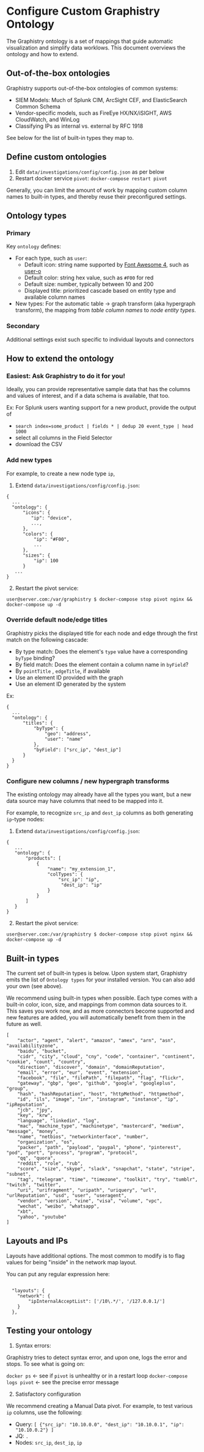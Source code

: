 # Configure Custom Graphistry Ontology

The Graphistry ontology is a set of mappings that guide automatic visualization and simplify data worklows. This document overviews the ontology and how to extend.

## Out-of-the-box ontologies

Graphistry supports out-of-the-box ontologies of common systems:

* SIEM Models: Much of Splunk CIM, ArcSight CEF, and ElasticSearch Common Schema
* Vendor-specific models, such as FireEye HX/NX/iSIGHT, AWS CloudWatch, and WinLog
* Classifying IPs as internal vs. external by RFC 1918

See below for the list of built-in types they map to.

## Define custom ontologies

1. Edit `data/investigations/config/config.json` as per below
2. Restart docker service `pivot`: `docker-compose restart pivot`

Generally, you can limit the amount of work by mapping custom column names to built-in types, and thereby reuse their preconfigured settings.

## Ontology types

### Primary

Key `ontology` defines:

* For each type, such as `user`:
  * Default icon: string name supported by [Font Awesome 4](https://fontawesome.com/v4.7.0/icons/), such as [user-o](https://fontawesome.com/v4.7.0/icon/user-o)
  * Default color: string hex value, such as `#F00` for red
  * Default size: number, typically between 10 and 200
  * Displayed title: prioritized cascade based on entity type and available column names
* New types:
For the automatic table -> graph transform (aka hypergraph transform), the mapping from _table column names_ to _node entity types_.

### Secondary

Additional settings exist such specific to individual layouts and connectors

  
## How to extend the ontology

### Easiest: Ask Graphistry to do it for you! 

Ideally, you can provide representative sample data that has the columns and values of interest, and if a data schema is available, that too.

Ex: For Splunk users wanting support for a new product, provide the output of 
* `search index=some_product | fields * | dedup 20 event_type | head 1000`
* select all columns in the Field Selector
* download the CSV

### Add new types

For example, to create a new node type `ip`, 

1. Extend `data/investigations/config/config.json`:

```
{
  ...
  "ontology": {
      "icons": {
         "ip": "device",
         ...,
      },
      "colors": {
          "ip": "#F00",
          ...
      },
      "sizes": {
          "ip": 100
      }
   ...
}   
```

2. Restart the pivot service:

```user@server.com:/var/graphistry $ docker-compose stop pivot nginx && docker-compose up -d```

### Override default node/edge titles

Graphistry picks the displayed title for each node and edge through the first match on the following cascade:

* By type match: Does the element's `type` value have a corresponding `byType` binding?
* By field match: Does the element contain a column name in `byField`?
* By `pointTitle` , `edgeTitle`, if available
* Use an element ID provided with the graph
* Use an element ID generated by the system

Ex:

```
{
  ...
  "ontology": {
      "titles": {
          "byType": {
              "geo": "address",
              "user": "name"
          },
          "byField": ["src_ip", "dest_ip"]
      }
  }
}
```


### Configure new columns / new hypergraph transforms

The existing ontology may already have all the types you want, but a new data source may have columns that need to be mapped into it.

For example, to recognize `src_ip` and `dest_ip` columns as both generating `ip`-type nodes:

1. Extend `data/investigations/config/config.json`:

```
{
   ...
   "ontology": {
       "products": [
           {
               "name": "my_extension_1",
               "colTypes": {
                   "src_ip": "ip",
                    "dest_ip": "ip"
               }
           }
       ]
   }
}
```

2. Restart the pivot service:
```
user@server.com:/var/graphistry $ docker-compose stop pivot nginx && docker-compose up -d
```

## Built-in types
The current set of built-in types is below. Upon system start, Graphistry emits the list of `Ontology types` for your installed version. You can also add your own (see above).

We recommend using built-in types when possible. Each type comes with a built-in color, icon, size, and mappings from common data sources to it. This saves you work now, and as more connectors become supported and new features are added, you will automatically benefit from them in the future as well.

```
[
    "actor", "agent", "alert", "amazon", "amex", "arn", "asn", "availabilityzone", 
    "baidu", "bucket", 
    "cidr", "city", "cloud", "cny", "code", "container", "continent", "cookie", "count", "country", 
    "direction", "discover", "domain", "domainReputation", 
    "email", "error", "eur", "event", "extension", 
    "facebook", "file", "filePath", "filepath", "flag", "flickr", 
    "gateway", "gbp", "geo", "github", "google", "googleplus", "group", 
    "hash", "hashReputation", "host", "httpMethod", "httpmethod", 
    "id", "ils", "image", "inr", "instagram", "instance", "ip", "ipReputation", 
    "jcb", "jpy", 
    "key", "krw", 
    "language", "linkedin", "log", 
    "mac", "machine_type", "machinetype", "mastercard", "medium", "message", "money", 
    "name", "netbios", "networkinterface", "number", 
    "organization", "os", 
    "packer", "path", "payload", "paypal", "phone", "pinterest", "pod", "port", "process", "program", "protocol", 
    "qq", "quora", 
    "reddit", "role", "rub", 
    "score", "size", "skype", "slack", "snapchat", "state", "stripe", "subnet", 
    "tag", "telegram", "time", "timezone", "toolkit", "try", "tumblr", "twitch", "twitter", 
    "uri", "urifragment", "uripath", "uriquery", "url", "urlReputation", "usd", "user", "useragent", 
    "vendor", "version", "vine", "visa", "volume", "vpc", 
    "wechat", "weibo", "whatsapp", 
    "xbt", 
    "yahoo", "youtube"
]
```

## Layouts and IPs

Layouts have additional options. The most common to modify is to flag values for being "inside" in the network map layout.

You can put any regular expression here:

```

  "layouts": {
    "network": {
        "ipInternalAcceptList": ['/10\.*/', '/127.0.0.1/']
    }
  },

```


## Testing your ontology

1. Syntax errors: 

Graphistry tries to detect syntax error, and upon one, logs the error and stops. To see what is going on:

`docker ps` <- see if `pivot` is unhealthy or in a restart loop
`docker-compose logs pivot` <- see the precise error message

2. Satisfactory configuration

We recommend creating a Manual Data pivot. For example, to test various `ip` columns, use the following:

* Query: `[ {"src_ip": "10.10.0.0", "dest_ip": "10.10.0.1", "ip": "10.10.0.2"} ]`
* JQ: `.`
* Nodes: `src_ip`, `dest_ip`, `ip`
